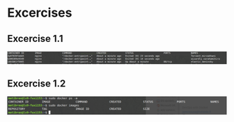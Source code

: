 # Excercises 

## Excercise 1.1

<img src="https://github.com/StrappedGlint13/devops-with-docker/blob/master/images/1.1.png" width="600">

## Excercise 1.2

<img src="https://github.com/StrappedGlint13/devops-with-docker/blob/master/images/1.2.png" width="600">